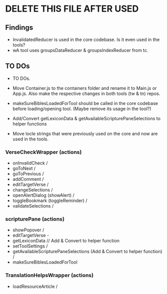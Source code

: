 # DELETE THIS FILE AFTER USED

## Findings

- InvalidatedReducer is used in the core codebase. Is it even used in the tools?
- wA tool uses groupsDataReducer & groupsIndexReducer from tc.

## TO DOs

- TO DOs.
- Move Container.js to the containers folder and rename it to Main.js or App.js. Also make the respective changes in both tools (tw & tn) repos.
- makeSureBiblesLoadedForTool should be called in the core codebase before loading/opening tool. (Maybe remove its usage in the tool?)
- Add/Convert getLexiconData & getAvailableScripturePaneSelections to helper functions

- Move locle strings that were previously used on the core and now are used in the tools.

### VerseCheckWrapper (actions)

- onInvalidCheck /
- goToNext /
- goToPrevious /
- addComment /
- editTargetVerse /
- changeSelections /
- openAlertDialog (showAlert) /
- toggleBookmark (toggleReminder) /
- validateSelections /

### scripturePane (actions)

- showPopover /
- editTargetVerse -
- getLexiconData // Add & Convert to helper function
- setToolSettings /
- getAvailableScripturePaneSelections (Add & Convert to helper function) /
- makeSureBiblesLoadedForTool

### TranslationHelpsWrapper (actions)

- loadResourceArticle /
